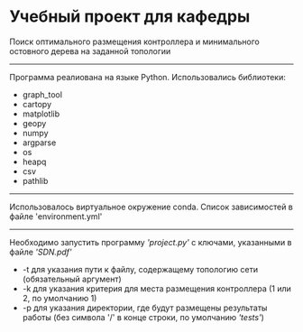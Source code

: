 # Учебный проект для кафедры

Поиск оптимального размещения контроллера и минимального остовного дерева на задaнной топологии 
___

Программа реалиована на языке Python.
Использовались библиотеки:
+ graph_tool
+ cartopy
+ matplotlib
+ geopy
+ numpy
+ argparse
+ os
+ heapq
+ csv
+ pathlib

___

Использовалось виртуальное окружение conda. Список зависимостей в файле 'environment.yml'

___

Необходимо запустить программу *'project.py'* с ключами, указанными в файле *'SDN.pdf'*
+ -t для указания пути к файлу, содержащему топологию сети (обязательный аргумент)
+ -k для указания критерия для места размещения контроллера (1 или 2, по умолчанию 1)
+ -p для указания директории, где будут размещены результаты работы (без символа '/' в конце строки, по умолчанию *'tests'*) 
